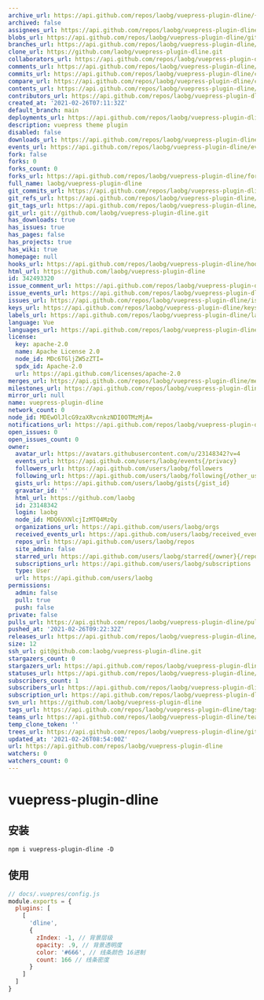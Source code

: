 ```yaml
---
archive_url: https://api.github.com/repos/laobg/vuepress-plugin-dline/{archive_format}{/ref}
archived: false
assignees_url: https://api.github.com/repos/laobg/vuepress-plugin-dline/assignees{/user}
blobs_url: https://api.github.com/repos/laobg/vuepress-plugin-dline/git/blobs{/sha}
branches_url: https://api.github.com/repos/laobg/vuepress-plugin-dline/branches{/branch}
clone_url: https://github.com/laobg/vuepress-plugin-dline.git
collaborators_url: https://api.github.com/repos/laobg/vuepress-plugin-dline/collaborators{/collaborator}
comments_url: https://api.github.com/repos/laobg/vuepress-plugin-dline/comments{/number}
commits_url: https://api.github.com/repos/laobg/vuepress-plugin-dline/commits{/sha}
compare_url: https://api.github.com/repos/laobg/vuepress-plugin-dline/compare/{base}...{head}
contents_url: https://api.github.com/repos/laobg/vuepress-plugin-dline/contents/{+path}
contributors_url: https://api.github.com/repos/laobg/vuepress-plugin-dline/contributors
created_at: '2021-02-26T07:11:32Z'
default_branch: main
deployments_url: https://api.github.com/repos/laobg/vuepress-plugin-dline/deployments
description: vuepress theme plugin
disabled: false
downloads_url: https://api.github.com/repos/laobg/vuepress-plugin-dline/downloads
events_url: https://api.github.com/repos/laobg/vuepress-plugin-dline/events
fork: false
forks: 0
forks_count: 0
forks_url: https://api.github.com/repos/laobg/vuepress-plugin-dline/forks
full_name: laobg/vuepress-plugin-dline
git_commits_url: https://api.github.com/repos/laobg/vuepress-plugin-dline/git/commits{/sha}
git_refs_url: https://api.github.com/repos/laobg/vuepress-plugin-dline/git/refs{/sha}
git_tags_url: https://api.github.com/repos/laobg/vuepress-plugin-dline/git/tags{/sha}
git_url: git://github.com/laobg/vuepress-plugin-dline.git
has_downloads: true
has_issues: true
has_pages: false
has_projects: true
has_wiki: true
homepage: null
hooks_url: https://api.github.com/repos/laobg/vuepress-plugin-dline/hooks
html_url: https://github.com/laobg/vuepress-plugin-dline
id: 342493320
issue_comment_url: https://api.github.com/repos/laobg/vuepress-plugin-dline/issues/comments{/number}
issue_events_url: https://api.github.com/repos/laobg/vuepress-plugin-dline/issues/events{/number}
issues_url: https://api.github.com/repos/laobg/vuepress-plugin-dline/issues{/number}
keys_url: https://api.github.com/repos/laobg/vuepress-plugin-dline/keys{/key_id}
labels_url: https://api.github.com/repos/laobg/vuepress-plugin-dline/labels{/name}
language: Vue
languages_url: https://api.github.com/repos/laobg/vuepress-plugin-dline/languages
license:
  key: apache-2.0
  name: Apache License 2.0
  node_id: MDc6TGljZW5zZTI=
  spdx_id: Apache-2.0
  url: https://api.github.com/licenses/apache-2.0
merges_url: https://api.github.com/repos/laobg/vuepress-plugin-dline/merges
milestones_url: https://api.github.com/repos/laobg/vuepress-plugin-dline/milestones{/number}
mirror_url: null
name: vuepress-plugin-dline
network_count: 0
node_id: MDEwOlJlcG9zaXRvcnkzNDI0OTMzMjA=
notifications_url: https://api.github.com/repos/laobg/vuepress-plugin-dline/notifications{?since,all,participating}
open_issues: 0
open_issues_count: 0
owner:
  avatar_url: https://avatars.githubusercontent.com/u/23148342?v=4
  events_url: https://api.github.com/users/laobg/events{/privacy}
  followers_url: https://api.github.com/users/laobg/followers
  following_url: https://api.github.com/users/laobg/following{/other_user}
  gists_url: https://api.github.com/users/laobg/gists{/gist_id}
  gravatar_id: ''
  html_url: https://github.com/laobg
  id: 23148342
  login: laobg
  node_id: MDQ6VXNlcjIzMTQ4MzQy
  organizations_url: https://api.github.com/users/laobg/orgs
  received_events_url: https://api.github.com/users/laobg/received_events
  repos_url: https://api.github.com/users/laobg/repos
  site_admin: false
  starred_url: https://api.github.com/users/laobg/starred{/owner}{/repo}
  subscriptions_url: https://api.github.com/users/laobg/subscriptions
  type: User
  url: https://api.github.com/users/laobg
permissions:
  admin: false
  pull: true
  push: false
private: false
pulls_url: https://api.github.com/repos/laobg/vuepress-plugin-dline/pulls{/number}
pushed_at: '2021-02-26T09:22:32Z'
releases_url: https://api.github.com/repos/laobg/vuepress-plugin-dline/releases{/id}
size: 12
ssh_url: git@github.com:laobg/vuepress-plugin-dline.git
stargazers_count: 0
stargazers_url: https://api.github.com/repos/laobg/vuepress-plugin-dline/stargazers
statuses_url: https://api.github.com/repos/laobg/vuepress-plugin-dline/statuses/{sha}
subscribers_count: 1
subscribers_url: https://api.github.com/repos/laobg/vuepress-plugin-dline/subscribers
subscription_url: https://api.github.com/repos/laobg/vuepress-plugin-dline/subscription
svn_url: https://github.com/laobg/vuepress-plugin-dline
tags_url: https://api.github.com/repos/laobg/vuepress-plugin-dline/tags
teams_url: https://api.github.com/repos/laobg/vuepress-plugin-dline/teams
temp_clone_token: ''
trees_url: https://api.github.com/repos/laobg/vuepress-plugin-dline/git/trees{/sha}
updated_at: '2021-02-26T08:54:00Z'
url: https://api.github.com/repos/laobg/vuepress-plugin-dline
watchers: 0
watchers_count: 0
---
```


# vuepress-plugin-dline
## 安装
``npm i vuepress-plugin-dline -D``
## 使用
```js
// docs/.vuepres/config.js
module.exports = {
  plugins: [
    [
      'dline',
      {
        zIndex: -1, // 背景层级
        opacity: .9, // 背景透明度
        color: '#666', // 线条颜色 16进制
        count: 166 // 线条密度
      }
    ]
  ]
}

```
